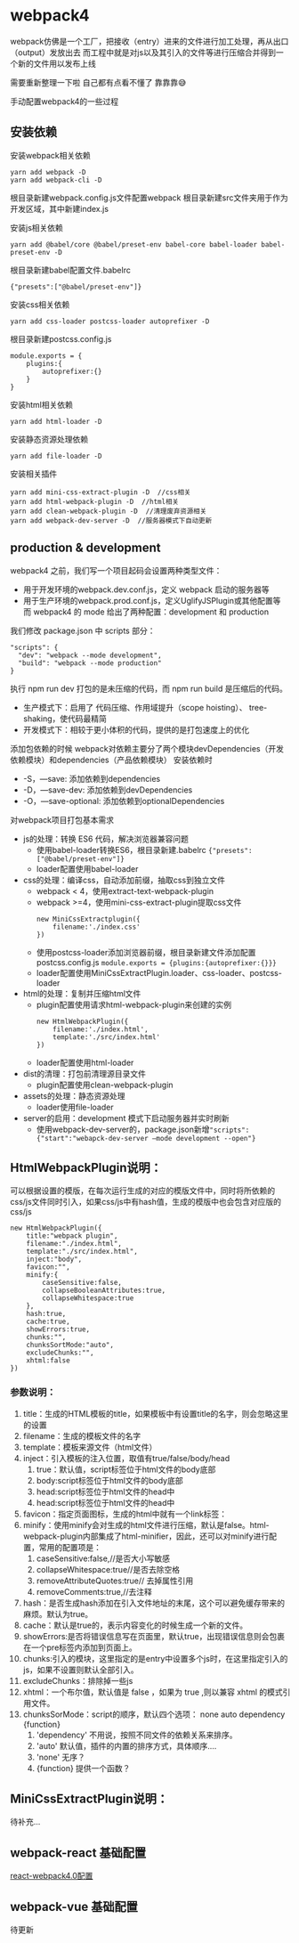 # webpack4

webpack仿佛是一个工厂，把接收（entry）进来的文件进行加工处理，再从出口（output）发放出去
而工程中就是对js以及其引入的文件等进行压缩合并得到一个新的文件用以发布上线

需要重新整理一下啦 自己都有点看不懂了 靠靠靠😅

手动配置webpack4的一些过程

## 安装依赖

安装webpack相关依赖

```
yarn add webpack -D
yarn add webpack-cli -D
```

根目录新建webpack.config.js文件配置webpack
根目录新建src文件夹用于作为开发区域，其中新建index.js

安装js相关依赖

```
yarn add @babel/core @babel/preset-env babel-core babel-loader babel-preset-env -D 
```

根目录新建babel配置文件.babelrc

```
{"presets":["@babel/preset-env"]}
```

安装css相关依赖

```
yarn add css-loader postcss-loader autoprefixer -D
```

根目录新建postcss.config.js

```
module.exports = {
    plugins:{
        autoprefixer:{}
    }
}
```

安装html相关依赖

```
yarn add html-loader -D
```

安装静态资源处理依赖

```
yarn add file-loader -D
```

安装相关插件

```
yarn add mini-css-extract-plugin -D  //css相关
yarn add html-webpack-plugin -D  //html相关
yarn add clean-webpack-plugin -D  //清理废弃资源相关
yarn add webpack-dev-server -D  //服务器模式下自动更新
```


## production & development

webpack4 之前，我们写一个项目起码会设置两种类型文件：
* 用于开发环境的webpack.dev.conf.js，定义 webpack 启动的服务器等
* 用于生产环境的webpack.prod.conf.js，定义UglifyJSPlugin或其他配置等
而 webpack4 的 mode 给出了两种配置：development 和 production

我们修改 package.json 中 scripts 部分：

```
"scripts": {
  "dev": "webpack --mode development",
  "build": "webpack --mode production"
}
```

执行 npm run dev 打包的是未压缩的代码，而 npm run build 是压缩后的代码。
* 生产模式下：启用了 代码压缩、作用域提升（scope hoisting）、 tree-shaking，使代码最精简
* 开发模式下：相较于更小体积的代码，提供的是打包速度上的优化

添加包依赖的时候
webpack对依赖主要分了两个模块devDependencies（开发依赖模块）和dependencies（产品依赖模块）
安装依赖时
* -S，—save: 添加依赖到dependencies
* -D，—save-dev: 添加依赖到devDependencies
* -O，—save-optional: 添加依赖到optionalDependencies

对webpack项目打包基本需求
* js的处理：转换 ES6 代码，解决浏览器兼容问题
    * 使用babel-loader转换ES6，根目录新建.babelrc   `{"presets":["@babel/preset-env"]}`
    * loader配置使用babel-loader
* css的处理：编译css，自动添加前缀，抽取css到独立文件
    * webpack < 4，使用extract-text-webpack-plugin
    * webpack >=4，使用mini-css-extract-plugin提取css文件
         ```
         new MiniCssExtractplugin({
             filename:'./index.css'
         })
         ```
    * 使用postcss-loader添加浏览器前缀，根目录新建文件添加配置postcss.config.js   `module.exports = {plugins:{autoprefixer:{}}}`
    * loader配置使用MiniCssExtractPlugin.loader、css-loader、postcss-loader
* html的处理：复制并压缩html文件
    * plugin配置使用请求html-webpack-plugin来创建的实例
         ```
         new HtmlWebpackPlugin({
             filename:'./index.html',
             template:'./src/index.html'
         })
         ```
    * loader配置使用html-loader
* dist的清理：打包前清理源目录文件
    * plugin配置使用clean-webpack-plugin
* assets的处理：静态资源处理
    * loader使用file-loader
* server的启用：development 模式下启动服务器并实时刷新
    * 使用webpack-dev-server的，package.json新增`"scripts":{"start":"webapck-dev-server —mode development --open"}`
    
## HtmlWebpackPlugin说明：

可以根据设置的模版，在每次运行生成的对应的模版文件中，同时将所依赖的css/js文件同时引入，如果css/js中有hash值，生成的模版中也会包含对应版的css/js

```
new HtmlWebpackPlugin({
    title:"webpack plugin",
    filename:"./index.html",
    template:"./src/index.html",
    inject:"body",
    favicon:"",
    minify:{
        caseSensitive:false,
        collapseBooleanAttributes:true,
        collapseWhitespace:true
    },
    hash:true,
    cache:true,
    showErrors:true,
    chunks:"",
    chunksSortMode:"auto",
    excludeChunks:"",
    xhtml:false
})
```

### 参数说明：

1. title：生成的HTML模板的title，如果模板中有设置title的名字，则会忽略这里的设置
2. filename：生成的模板文件的名字
3. template：模板来源文件（html文件）
4. inject：引入模板的注入位置，取值有true/false/body/head
    1. true：默认值，script标签位于html文件的body底部
    2. body:script标签位于html文件的body底部
    3. head:script标签位于html文件的head中
    4. head:script标签位于html文件的head中
5. favicon：指定页面图标，生成的html中就有一个link标签：<link rel='shortcut icon' href='example.ico'>
6. minify：使用minify会对生成的html文件进行压缩，默认是false。html-webpack-plugin内部集成了html-minifier，因此，还可以对minify进行配置，常用的配置项是：
    1. caseSensitive:false,//是否大小写敏感
    2. collapseWhitespace:true//是否去除空格
    3. removeAttributeQuotes:true// 去掉属性引用
    4. removeComments:true,//去注释
7. hash：是否生成hash添加在引入文件地址的末尾，这个可以避免缓存带来的麻烦。默认为true。
8. cache：默认是true的，表示内容变化的时候生成一个新的文件。
9. showErrors:是否将错误信息写在页面里，默认true，出现错误信息则会包裹在一个pre标签内添加到页面上。
10. chunks:引入的模块，这里指定的是entry中设置多个js时，在这里指定引入的js，如果不设置则默认全部引入。
11. excludeChunks：排除掉一些js
12. xhtml：一个布尔值，默认值是 false ，如果为 true ,则以兼容 xhtml 的模式引用文件。
13. chunksSorMode：script的顺序，默认四个选项： none auto dependency {function}
    1. 'dependency' 不用说，按照不同文件的依赖关系来排序。
    2. 'auto' 默认值，插件的内置的排序方式，具体顺序....
    3. 'none' 无序？
    4. {function} 提供一个函数？
    
    
## MiniCssExtractPlugin说明：

待补充...

## webpack-react 基础配置

[react-webpack4.0配置](https://github.com/Singz72/webpack4/tree/master/React-webpack4.0)


## webpack-vue 基础配置

待更新
